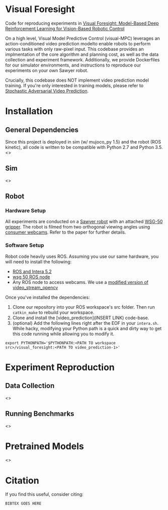 # Visual Foresight
Code for reproducing experiments in [Visual Foresight: Model-Based Deep Reinforcement Learning for Vision-Based Robotic Control](https://sites.google.com/view/visualforesight)

On a high level, Visual Model Predictive Control (visual-MPC) leverages an action-conditioned video prediction modelto enable robots to perform various tasks with only raw-pixel input. This codebase provides an implmentation of the core algorithm and planning cost, as well as the data collection and experiment framework. Additionally, we provide Dockerfiles for our simulator environments, and instructions to reproduce our experiments on your own Sawyer robot.

Crucially, this codebase does NOT implement video prediction model training. If you're only interested in training models, please refer to [Stochastic Adversarial Video Prediction](https://github.com/alexlee-gk/video_prediction).

# Installation
## General Dependencies
Since this project is deployed in sim (w/ mujoco_py 1.5) and the robot (ROS kinetic), all code is written to be compatible with Python 2.7 and Python 3.5. 
<>

## Sim
<>

## Robot
### Hardware Setup
All experiments are conducted on a [Sawyer robot](https://www.rethinkrobotics.com/sawyer/) with an attached [WSG-50 gripper](https://www.weiss-robotics.com/en/produkte/gripping-systems/performance-line-en/wsg-50-en/). The robot is filmed from two orthogonal viewing angles using [consumer webcams](https://www.amazon.com/Logitech-Widescreen-Calling-Recording-Desktop/dp/B006JH8T3S). Refer to the paper for further details.

### Software Setup
Robot code heavily uses ROS. Assuming you use our same hardware, you will need to install the following:
* [ROS and Intera 5.2](http://sdk.rethinkrobotics.com/intera/Workstation_Setup)
* [wsg 50 ROS node](http://wiki.ros.org/wsg50)
* Any ROS node to access webcams. We use a [modified version of video_stream_opencv](https://github.com/SudeepDasari/video_stream_opencv)

Once you've installed the dependencies:
1. Clone our repository into your ROS workspace's src folder. Then run `catkin_make` to rebuild your workspace.
2. Clone and install the [video_prediction](INSERT LINK) code-base.
3. (optional) Add the following lines right after the EOF in your `intera.sh`. While hacky, modifying your Python path is a quick and dirty way to get this code running while allowing you to modify it.
```
export PYTHONPATH='$PYTHONPATH:<PATH TO workspace src>/visual_foresight:<PATH TO video_prediction-1>'
```
# Experiment Reproduction
## Data Collection
<>
## Running Benchmarks
<>
# Pretrained Models
<>
# Citation
If you find this useful, consider citing:
```
BIBTEX GOES HERE
```
